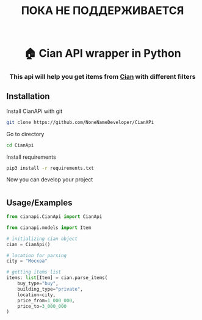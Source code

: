 
<h1 align="center">ПОКА НЕ ПОДДЕРЖИВАЕТСЯ</h1>
<br>
<h1 align="center">🏠 Cian API wrapper in Python</h1>

<h3 align="center">This api will help you get items from <a href="https://www.cian.ru/">Cian</a> with different filters<h3>


## Installation

Install CianAPi with git
```bash
git clone https://github.com/NoneNameDeveloper/CianAPi
```

Go to directory
```bash
cd CianApi
```

Install requirements
```bash
pip3 install -r requirements.txt
```

Now you can develop your project  
#

## Usage/Examples
```python
from cianapi.CianApi import CianApi

from cianapi.models import Item

# initializing cian object
cian = CianApi()

# location for parsing
city = "Москва"

# getting items list
items: list[Item] = cian.parse_items(
    buy_type="buy",
    building_type="private",
    location=city,
    price_from=1_000_000,
    price_to=3_000_000
)
```

